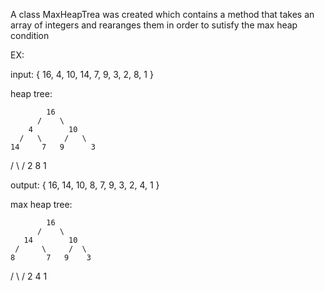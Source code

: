 A class MaxHeapTrea was created which contains a method that takes an array
of integers and rearanges them in order to sutisfy the max heap condition

EX:

input: { 16, 4, 10, 14, 7, 9, 3, 2, 8, 1 }

heap tree:

            16
          /    \
        4        10
      /   \     /   \
    14     7   9      3
  /   \    /
 2    8    1
 

  output: { 16, 14, 10, 8, 7, 9, 3, 2, 4, 1 }

  max heap tree:

            16
          /    \
       14        10
     /     \     /  \
    8       7   9    3
  /   \     / 
 2     4   1


